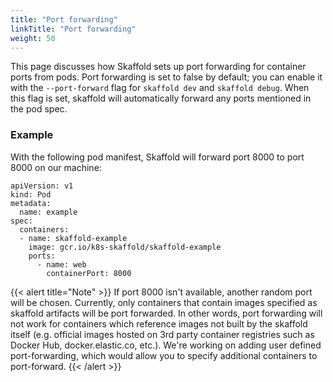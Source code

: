 ```yaml
---
title: "Port forwarding"
linkTitle: "Port forwarding"
weight: 50
---
```


This page discusses how Skaffold sets up port forwarding for container ports from pods. 
Port forwarding is set to false by default; you can enable it with the `--port-forward` flag for `skaffold dev` and `skaffold debug`. 
When this flag is set, skaffold will automatically forward any ports mentioned in the pod spec.

### Example

With the following pod manifest, Skaffold will forward port 8000 to port 8000 on our machine:

```
apiVersion: v1
kind: Pod
metadata:
  name: example
spec:
  containers:
  - name: skaffold-example
    image: gcr.io/k8s-skaffold/skaffold-example
    ports:
      - name: web
        containerPort: 8000
```

{{< alert title="Note" >}}
If port 8000 isn't available, another random port will be chosen. Currently, only containers that contain images specified as skaffold artifacts will be port forwarded. In other words, port forwarding will not work for containers which reference images not built by the skaffold itself (e.g. official images hosted on 3rd party container registries such as Docker Hub, docker.elastic.co, etc.). We're working on adding user defined port-forwarding, which would allow you to specify additional containers to port-forward.
{{< /alert >}}
